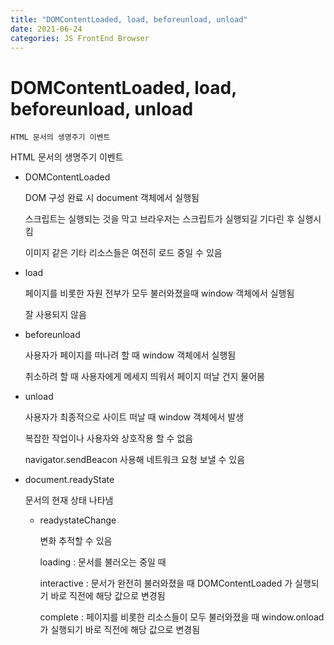 ```yaml
---
title: "DOMContentLoaded, load, beforeunload, unload"
date: 2021-06-24
categories: JS FrontEnd Browser
---
```


# DOMContentLoaded, load, beforeunload, unload

    HTML 문서의 생명주기 이벤트

HTML 문서의 생명주기 이벤트

- DOMContentLoaded

  DOM 구성 완료 시 document 객체에서 실행됨

  스크립트는 실행되는 것을 막고 브라우저는 스크립트가 실행되길 기다린 후 실행시킴

  이미지 같은 기타 리소스들은 여전히 로드 중일 수 있음

- load

  페이지를 비롯한 자원 전부가 모두 불러와졌을때 window 객체에서 실행됨

  잘 사용되지 않음

- beforeunload

  사용자가 페이지를 떠나려 할 때 window 객체에서 실행됨

  취소하려 할 때 사용자에게 메세지 띄워서 페이지 떠날 건지 물어봄

- unload

  사용자가 최종적으로 사이트 떠날 때 window 객체에서 발생

  복잡한 작업이나 사용자와 상호작용 할 수 없음

  navigator.sendBeacon 사용해 네트워크 요청 보낼 수 있음

- document.readyState

  문서의 현재 상태 나타냄

  - readystateChange

    변화 추적할 수 있음

    loading : 문서를 불러오는 중일 때

    interactive : 문서가 완전히 불러와졌을 때 DOMContentLoaded 가 실행되기 바로 직전에 해당 값으로 변경됨

    complete : 페이지를 비롯한 리소스들이 모두 불러와졌을 때 window.onload 가 실행되기 바로 직전에 해당 값으로 변경됨
